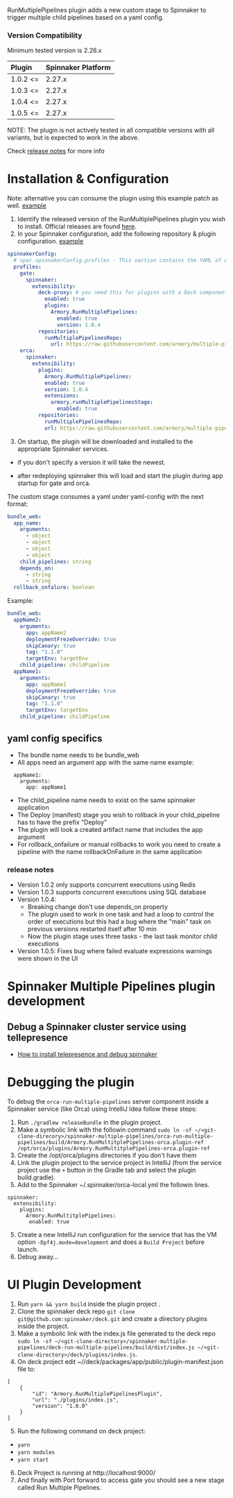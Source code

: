 RunMultiplePipelines plugin adds a new custom stage to Spinnaker to trigger multiple child pipelines based on a yaml config.

### Version Compatibility
Minimum tested version is 2.26.x

| Plugin  | Spinnaker Platform |
|:------------- | :--------- |
| 1.0.2 <= |  2.27.x |
| 1.0.3 <= |  2.27.x |
| 1.0.4 <= |  2.27.x |
| 1.0.5 <= |  2.27.x |

NOTE: The plugin is not actively tested in all compatible versions with all variants, but is expected to work in the above.

Check [release notes](https://github.com/armory/spinnaker-multiple-pipelines#release-notes) for more info

# Installation & Configuration
Note: alternative you can consume the plugin using this example patch as well. [example](https://github.com/armory/multiple-pipelines-plugin-releases/blob/main/plugins/custom/patch-plugin-multiple-pipelines-2.yml)
1. Identify the released version of the RunMultiplePipelines plugin you wish to install. Official releases are found [here](https://github.com/armory/multiple-pipelines-plugin-releases).
2. In your Spinnaker configuration, add the following repository & plugin configuration. [example](https://github.com/armory/multiple-pipelines-plugin-releases/blob/main/plugins/custom/patch-plugin-multiple-pipelines.yml)
```yaml
spinnakerConfig:
  # spec.spinnakerConfig.profiles - This section contains the YAML of each service's profile
  profiles:
    gate:
      spinnaker:
        extensibility:
          deck-proxy: # you need this for plugins with a Deck component
            enabled: true
            plugins:
              Armory.RunMultiplePipelines:
                enabled: true
                version: 1.0.4
          repositories:
            runMultiplePipelinesRepo:
              url: https://raw.githubusercontent.com/armory/multiple-pipelines-plugin-releases/main/plugins.json
    orca:
      spinnaker:
        extensibility:
          plugins:
            Armory.RunMultiplePipelines:
            enabled: true
            version: 1.0.4
            extensions:
              armory.runMultiplePipelinesStage:
                enabled: true
          repositories:
            runMultiplePipelinesRepo:
            url: https://raw.githubusercontent.com/armory/multiple-pipelines-plugin-releases/main/plugins.json
```
3. On startup, the plugin will be downloaded and installed to the appropriate Spinnaker services.

- if you don't specify a version it will take the newest.

- after redeploying spinnaker this will load and start the plugin during app startup for gate and orca.

The custom stage consumes a yaml under yaml-config with the next format:
```yaml
bundle_web: 
  app_name: 
    arguments: 
      - object
      - object
      - object
      - object
    child_pipelines: string
    depends_on: 
      - string
      - string
  rollback_onfalure: boolean
```
Example:
```yaml
bundle_web:
  appName2:
    arguments:
      app: appName2
      deploymentFrezeOverride: true
      skipCanary: true
      tag: "1.1.0"
      targetEnv: targetEnv
    child_pipeline: childPipeline
  appName1:
    arguments:
      app: appName1
      deploymentFrezeOverride: true
      skipCanary: true
      tag: "1.1.0"
      targetEnv: targetEnv
    child_pipeline: childPipeline
```

## yaml config specifics
- The bundle name needs to be bundle_web
- All apps need an argument app with the same name example:
```
  appName1:
    arguments:
      app: appName1
  ```
- The child_pipeline name needs to exist on the same spinnaker application
- The Deploy (manifest) stage you wish to rollback in your child_pipeline has to have the prefix "Deploy"
- The plugin will look a created artifact name that includes the app argument
- For rollback_onfailure or manual rollbacks to work you need to create a pipeline with the name rollbackOnFailure in the same application

### release notes
- Version 1.0.2 only supports concurrent executions using Redis
- Version 1.0.3 supports concurrent executions using SQL database
- Version 1.0.4:
    - Breaking change don't use depends_on property 
    - The plugin used to work in one task and had a loop to control the order of executions but this had a bug where the "main" task on previous versions restarted itself after 10 min
    - Now the plugin stage uses three tasks - the last task monitor child executions
- Version 1.0.5: Fixes bug where failed evaluate expressions warnings were shown in the UI
# Spinnaker Multiple Pipelines plugin development

## Debug a Spinnaker cluster service using tellepresence
* [How to install telepresence and debug spinnaker](https://youtu.be/Lc8i4PhrIXM)


# Debugging the plugin

To debug the `orca-run-multiple-pipelines`  server component inside a Spinnaker service (like Orca) using IntelliJ Idea follow these steps:

1) Run `./gradlew releaseBundle` in the plugin project.
2) Make a symbolic link with the followin command `sudo ln -sf ~/<git-clone-direcory>/spinnaker-multiple-pipelines/orca-run-multiple-pipelines/build/Armory.RunMultitplePipelines-orca.plugin-ref /opt/orca/plugins/Armory.RunMultitplePipelines-orca.plugin-ref`
3) Create the /opt/orca/plugins directories if you don't have them
3) Link the plugin project to the service project in IntelliJ (from the service project use the `+` button in the Gradle tab and select the plugin build.gradle).
4) Add to the Spinnaker ~/.spinnaker/orca-local.yml the followin lines.
```
spinnaker:
  extensibility:
    plugins:
      Armory.RunMultitplePipelines:
       enabled: true
```
5) Create a new IntelliJ run configuration for the service that has the VM option `-Dpf4j.mode=development` and does a `Build Project` before launch.
6) Debug away...

# UI Plugin Development

1) Run `yarn && yarn build` inside the plugin project <deck-run-multiple-pipelines>.
2) Clone the spinnaker deck repo `git clone git@github.com:spinnaker/deck.git` and create a directory plugins inside the project.
3) Make a symbolic link with the index.js file generated to the deck repo `sudo ln -sf ~/<git-clone-directory>/spinnaker-multiple-pipelines/deck-run-multiple-pipelines/build/dist/index.js ~/<git-clone-directory>/deck/plugins/index.js`.
4) On deck project edit ~/<git-clone-directory>/deck/packages/app/public/plugin-manifest.json file to:
```
[
    {
        "id": "Armory.RunMultiplePipelinesPlugin",
        "url": "./plugins/index.js",
        "version": "1.0.0"
    }
]
```
5) Run the following command on deck project:
- `yarn`
- `yarn modules`
- `yarn start`

6) Deck Project is running at http://localhost:9000/
7) And finally with Port forward to access gate you should see a new stage called Run Multiple Pipelines.


